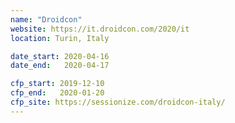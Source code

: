 ```yaml
---
name: "Droidcon"
website: https://it.droidcon.com/2020/it
location: Turin, Italy

date_start: 2020-04-16
date_end:   2020-04-17

cfp_start: 2019-12-10
cfp_end:   2020-01-20
cfp_site: https://sessionize.com/droidcon-italy/
---
```


